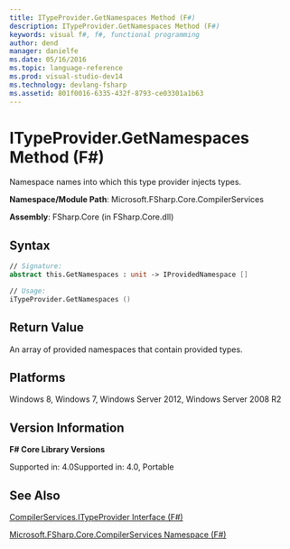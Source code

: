 ```yaml
---
title: ITypeProvider.GetNamespaces Method (F#)
description: ITypeProvider.GetNamespaces Method (F#)
keywords: visual f#, f#, functional programming
author: dend
manager: danielfe
ms.date: 05/16/2016
ms.topic: language-reference
ms.prod: visual-studio-dev14
ms.technology: devlang-fsharp
ms.assetid: 801f0016-6335-432f-8793-ce03301a1b63 
---
```


# ITypeProvider.GetNamespaces Method (F#)

Namespace names into which this type provider injects types.

**Namespace/Module Path**: Microsoft.FSharp.Core.CompilerServices

**Assembly**: FSharp.Core (in FSharp.Core.dll)


## Syntax

```fsharp
// Signature:
abstract this.GetNamespaces : unit -> IProvidedNamespace []

// Usage:
iTypeProvider.GetNamespaces ()
```

## Return Value
An array of provided namespaces that contain provided types.

## Platforms
Windows 8, Windows 7, Windows Server 2012, Windows Server 2008 R2


## Version Information
**F# Core Library Versions**

Supported in: 4.0Supported in: 4.0, Portable

## See Also
[CompilerServices.ITypeProvider Interface &#40;F&#35;&#41;](CompilerServices.ITypeProvider-Interface-%5BFSharp%5D.md)

[Microsoft.FSharp.Core.CompilerServices Namespace &#40;F&#35;&#41;](Microsoft.FSharp.Core.CompilerServices-Namespace-%5BFSharp%5D.md)
